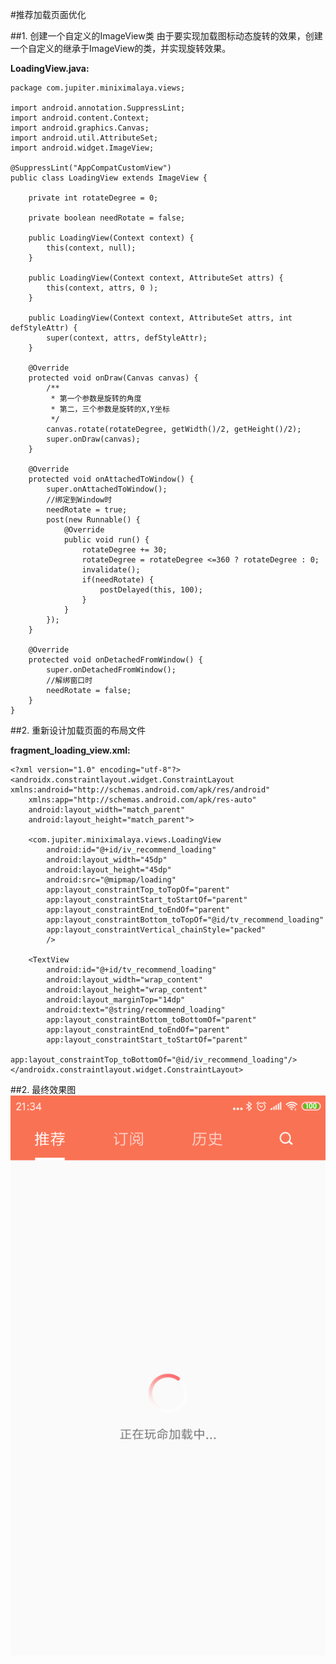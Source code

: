 #推荐加载页面优化

##1. 创建一个自定义的ImageView类
由于要实现加载图标动态旋转的效果，创建一个自定义的继承于ImageView的类，并实现旋转效果。

**LoadingView.java:**

	package com.jupiter.miniximalaya.views;
	
	import android.annotation.SuppressLint;
	import android.content.Context;
	import android.graphics.Canvas;
	import android.util.AttributeSet;
	import android.widget.ImageView;
	
	@SuppressLint("AppCompatCustomView")
	public class LoadingView extends ImageView {
	
	    private int rotateDegree = 0;
	
	    private boolean needRotate = false;
	
	    public LoadingView(Context context) {
	        this(context, null);
	    }
	
	    public LoadingView(Context context, AttributeSet attrs) {
	        this(context, attrs, 0 );
	    }
	
	    public LoadingView(Context context, AttributeSet attrs, int defStyleAttr) {
	        super(context, attrs, defStyleAttr);
	    }
	
	    @Override
	    protected void onDraw(Canvas canvas) {
	        /**
	         * 第一个参数是旋转的角度
	         * 第二，三个参数是旋转的X,Y坐标
	         */
	        canvas.rotate(rotateDegree, getWidth()/2, getHeight()/2);
	        super.onDraw(canvas);
	    }
	
	    @Override
	    protected void onAttachedToWindow() {
	        super.onAttachedToWindow();
	        //绑定到Window时
	        needRotate = true;
	        post(new Runnable() {
	            @Override
	            public void run() {
	                rotateDegree += 30;
	                rotateDegree = rotateDegree <=360 ? rotateDegree : 0;
	                invalidate();
	                if(needRotate) {
	                    postDelayed(this, 100);
	                }
	            }
	        });
	    }
	
	    @Override
	    protected void onDetachedFromWindow() {
	        super.onDetachedFromWindow();
	        //解绑窗口时
	        needRotate = false;
	    }
	}


##2. 重新设计加载页面的布局文件

**fragment_loading_view.xml:**

	<?xml version="1.0" encoding="utf-8"?>
	<androidx.constraintlayout.widget.ConstraintLayout xmlns:android="http://schemas.android.com/apk/res/android"
	    xmlns:app="http://schemas.android.com/apk/res-auto"
	    android:layout_width="match_parent"
	    android:layout_height="match_parent">
	
	    <com.jupiter.miniximalaya.views.LoadingView
	        android:id="@+id/iv_recommend_loading"
	        android:layout_width="45dp"
	        android:layout_height="45dp"
	        android:src="@mipmap/loading"
	        app:layout_constraintTop_toTopOf="parent"
	        app:layout_constraintStart_toStartOf="parent"
	        app:layout_constraintEnd_toEndOf="parent"
	        app:layout_constraintBottom_toTopOf="@id/tv_recommend_loading"
	        app:layout_constraintVertical_chainStyle="packed"
	        />
	
	    <TextView
	        android:id="@+id/tv_recommend_loading"
	        android:layout_width="wrap_content"
	        android:layout_height="wrap_content"
	        android:layout_marginTop="14dp"
	        android:text="@string/recommend_loading"
	        app:layout_constraintBottom_toBottomOf="parent"
	        app:layout_constraintEnd_toEndOf="parent"
	        app:layout_constraintStart_toStartOf="parent"
	        app:layout_constraintTop_toBottomOf="@id/iv_recommend_loading"/>
	</androidx.constraintlayout.widget.ConstraintLayout>

##2. 最终效果图
![错误页面](./pics/RecommendLoadingTunningUI.png)
